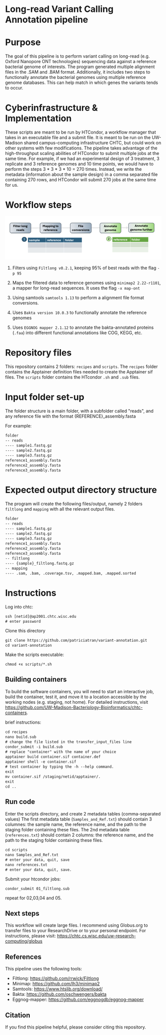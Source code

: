 # Long-read Variant Calling Annotation pipeline

# Purpose
The goal of this pipeline is to perform variant calling on long-read (e.g. Oxford Nanopore ONT technologies) sequencing data against a reference bacterial genome of interests. The program generated multiple alignment files in the .SAM and .BAM format. Additionally, it includes two steps to functionally annotate the bacterial genomes using multiple reference genome databases. This can help match in which genes the variants tends to occur.

# Cyberinfrastructure & Implementation

These scripts are meant to be run by HTCondor, a workflow manager that takes in an executable file and a submit file. It is meant to be run on the UW-Madison shared campus-computing infrastructure CHTC, but could work on other systems with few modifications. The pipeline takes advantage of the high-throughput scaling abilities of HTCondor to submit multiple jobs at the same time. For example, if we had an experimental design of 3 treatment, 3 replicate and 3 reference genomes and 10 time points, we would have to perform the steps 3 * 3 * 3 * 10 = 270 times. Instead, we write the metadata (information about the sample design) in a comma separated file containing 270 rows, and HTCondor will submit 270 jobs at the same time for us.

# Workflow steps

![Workflow design](https://github.com/UW-Madison-Bacteriology-Bioinformatics/variant-annotation/blob/main/workflow.png)

1. Filters using `Filtlong v0.2.1`, keeping 95% of best reads with the flag `-p 95`

2. Maps the filtered data to reference genomes using `minimap2 2.22-r1101`, a mapper for long-read sequences. It uses the flag `-x map-ont`

3. Using samtools `samtools 1.13` to perform a alignment file format conversions.

4. Uses `Bakta version 10.0.3` to functionally annotate the reference genomes

5. Uses `EGGNOG mapper 2.1.12` to annotate the bakta-annotated proteins (`.faa`) into different functional annotations like COG, KEGG, etc.

# Repository files

This repository contains 2 folders: `recipes` and `scripts`.
The `recipes` folder contains the Apptainer definition files needed to create the Apptainer sif files. 
The `scripts` folder contains the HTcondor `.sh` and `.sub` files.

# Input folder set-up
The folder structure is a main folder, with a subfolder called "reads", and any reference file with the format {REFERENCE}_assembly.fasta

For example:
```
folder
-- reads
---- sample1.fastq.gz
---- sample2.fastq.gz
---- sample3.fastq.gz
reference1_assembly.fasta
reference2_assembly.fasta
reference3_assembly.fasta
```

# Expected output directory structure
The program will create the following files/output, namely 2 folders `filtlong` and `mapping` with all the relevant output files.
```
folder
-- reads
---- sample1.fastq.gz
---- sample2.fastq.gz
---- sample3.fastq.gz
reference1_assembly.fasta
reference2_assembly.fasta
reference3_assembly.fasta
-- filtlong
---- {sample}_filtlong.fastq.gz
-- mapping
---- .sam, .bam, .coverage.tsv, .mapped.bam, .mapped.sorted
```

# Instructions

Log into chtc:
```
ssh [netid]@ap2001.chtc.wisc.edu
# enter password
```

Clone this directory
```
git clone https://github.com/patriciatran/variant-annotation.git
cd variant-annotation
```

Make the scripts executable:
```
chmod +x scripts/*.sh
```

##  Building containers

To build the software containers, you will need to start an interactive job, build the container, test it, and move it to a location accessible by the working nodes (e.g. staging, not home).
For detailed instructions, visit https://github.com/UW-Madison-Bacteriology-Bioinformatics/chtc-containers. 

brief instructions:
```
cd recipes
nano build.sub
# change the file listed in the transfer_input_files line
condor_submit -i build.sub
# replace "container" with the name of your choice
apptainer build container.sif container.def
apptainer shell -e container.sif
# test container by typing the -h --help command.
exit
mv container.sif /staging/netid/apptainer/.
exit
cd ..
```

## Run code

Enter the scripts directory, and create 2 metadata tables (comma-separated values)
The first metadata table (`Samples_and_Ref.txt`) should contain 3 columnes: the sample name, the reference name, and the path to the staging folder containing these files.
The 2nd metadata table (`references.txt`) should contain 2 columns: the reference name, and the path to the staging folder containing these files.

```
cd scripts
nano Samples_and_Ref.txt
# enter your data, quit, save
nano references.txt
# enter your data, quit, save.
```

Submit your htcondor jobs:
```
condor_submit 01_filtlong.sub
```
repeat for 02,03,04 and 05.

## Next steps
This workflow will create large files. I recommend using Globus.org to transfer files to your ResearchDrive or to your personal endpoint.
For instructions, please visit: https://chtc.cs.wisc.edu/uw-research-computing/globus

## References
This pipeline uses the following tools:

- Filtlong: https://github.com/rrwick/Filtlong
- Minimap: https://github.com/lh3/minimap2
- Samtools: https://www.htslib.org/download/
- Bakta: https://github.com/oschwengers/bakta
- Eggnog-mapper: https://github.com/eggnogdb/eggnog-mapper

## Citation
If you find this pipeline helpful, please consider citing this repository.


